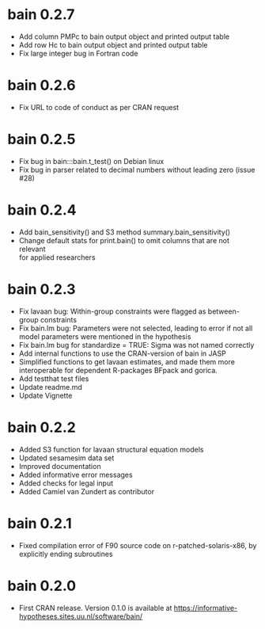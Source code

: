 # bain 0.2.7

* Add column PMPc to bain output object and printed output table
* Add row Hc to bain output object and printed output table
* Fix large integer bug in Fortran code

# bain 0.2.6

* Fix URL to code of conduct as per CRAN request

# bain 0.2.5

* Fix bug in bain:::bain.t_test() on Debian linux
* Fix bug in parser related to decimal numbers without leading zero (issue #28)
  
# bain 0.2.4

* Add bain_sensitivity() and S3 method summary.bain_sensitivity()
* Change default stats for print.bain() to omit columns that are not relevant  
  for applied researchers

# bain 0.2.3

* Fix lavaan bug: Within-group constraints were flagged as between-group constraints
* Fix bain.lm bug: Parameters were not selected, leading to error if not all model parameters were mentioned in the hypothesis
* Fix bain.lm bug for standardize = TRUE: Sigma was not named correctly
* Add internal functions to use the CRAN-version of bain in JASP
* Simplified functions to get lavaan estimates, and made them more interoperable for dependent R-packages BFpack and gorica.
* Add testthat test files
* Update readme.md
* Update Vignette

# bain 0.2.2

* Added S3 function for lavaan structural equation models
* Updated sesamesim data set
* Improved documentation
* Added informative error messages
* Added checks for legal input
* Added Camiel van Zundert as contributor
  
# bain 0.2.1

* Fixed compilation error of F90 source code on r-patched-solaris-x86, by 
  explicitly ending subroutines


# bain 0.2.0

* First CRAN release. Version 0.1.0 is available at https://informative-hypotheses.sites.uu.nl/software/bain/
